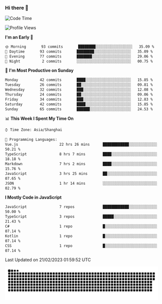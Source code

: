 ### Hi there 👋
<!--  ![visitors](https://visitor-badge.laobi.icu/badge?page_id=huamurui) -->

<!-- [![知乎](https://img.shields.io/badge/dynamic/json?url=https%3A%2F%2Fapi.swo.moe%2Fstats%2Fzhihu%2Fke-ai-wu-li-de-nan-hai-zi&query=count&color=282c34&label=%E7%9F%A5%E4%B9%8E&labelColor=0084ff&logo=zhihu&logoColor=ffffff&suffix=+%E5%85%B3%E6%B3%A8&cacheSeconds=3600)](https://www.zhihu.com/people/ke-ai-wu-li-de-nan-hai-zi)
 -->


<!--START_SECTION:waka-->
![Code Time](http://img.shields.io/badge/Code%20Time-367%20hrs%2042%20mins-blue)

![Profile Views](http://img.shields.io/badge/Profile%20Views-0-blue)

**I'm an Early 🐤** 

```text
🌞 Morning       93 commits       ████████░░░░░░░░░░░░░░░░░   35.09 % 
🌆 Daytime       93 commits       ████████░░░░░░░░░░░░░░░░░   35.09 % 
🌃 Evening       77 commits       ███████░░░░░░░░░░░░░░░░░░   29.06 % 
🌙 Night          2 commits       ░░░░░░░░░░░░░░░░░░░░░░░░░   00.75 % 

```
📅 **I'm Most Productive on Sunday** 

```text
Monday          42 commits       ████░░░░░░░░░░░░░░░░░░░░░   15.85 % 
Tuesday         26 commits       ██░░░░░░░░░░░░░░░░░░░░░░░   09.81 % 
Wednesday       32 commits       ███░░░░░░░░░░░░░░░░░░░░░░   12.08 % 
Thursday        24 commits       ██░░░░░░░░░░░░░░░░░░░░░░░   09.06 % 
Friday          34 commits       ███░░░░░░░░░░░░░░░░░░░░░░   12.83 % 
Saturday        42 commits       ████░░░░░░░░░░░░░░░░░░░░░   15.85 % 
Sunday          65 commits       ██████░░░░░░░░░░░░░░░░░░░   24.53 % 

```


📊 **This Week I Spent My Time On** 

```text
⌚︎ Time Zone: Asia/Shanghai

💬 Programming Languages: 
Vue.js                   22 hrs 26 mins      ████████████░░░░░░░░░░░░░   50.21 % 
TypeScript               8 hrs 7 mins        ████░░░░░░░░░░░░░░░░░░░░░   18.18 % 
Markdown                 7 hrs 2 mins        ████░░░░░░░░░░░░░░░░░░░░░   15.76 % 
JavaScript               3 hrs 25 mins       ██░░░░░░░░░░░░░░░░░░░░░░░   07.65 % 
JSON                     1 hr 14 mins        ░░░░░░░░░░░░░░░░░░░░░░░░░   02.79 % 

```

**I Mostly Code in JavaScript** 

```text
JavaScript               7 repos             ████████████░░░░░░░░░░░░░   50.00 % 
TypeScript               3 repos             █████░░░░░░░░░░░░░░░░░░░░   21.43 % 
C#                       1 repo              █░░░░░░░░░░░░░░░░░░░░░░░░   07.14 % 
Kotlin                   1 repo              █░░░░░░░░░░░░░░░░░░░░░░░░   07.14 % 
CSS                      1 repo              █░░░░░░░░░░░░░░░░░░░░░░░░   07.14 % 

```



 Last Updated on 21/02/2023 01:59:52 UTC
<!--END_SECTION:waka-->

<!--
![知乎](https://stats.justsong.cn/api/zhihu?username=ke-ai-wu-li-de-nan-hai-zi)
![bilibili](https://stats.justsong.cn/api/bilibili/?id=144672037)
![leetcode](https://stats.justsong.cn/api/leetcode?username=yun-tai-f&cn=true)
![huamurui's Most used languages](https://github-readme-stats.vercel.app/api/top-langs?username=huamurui&show_icons=true&count_private=true&layout=compact&hide_border=true&langs_count=10)

<img align="right" src="https://github-readme-stats.vercel.app/api?username=huamurui&show_icons=true&theme=radical">

**huamurui/huamurui** is a ✨ _special_ ✨ repository because its `README.md` (this file) appears on your GitHub profile.

Here are some ideas to get you started:

- 🔭 I’m currently working on ...
- 🌱 I’m currently learning ...
- 👯 I’m looking to collaborate on ...
- 🤔 I’m looking for help with ...
- 💬 Ask me about ...
- 📫 How to reach me: ...
- 😄 Pronouns: ...
- ⚡ Fun fact: ...
-->

![huamurui](https://raw.githubusercontent.com/huamurui/huamurui/main/assets/github-contribution-grid-snake.svg)
<!-- ![huamurui](https://count.getloli.com/get/@huamurui) -->
